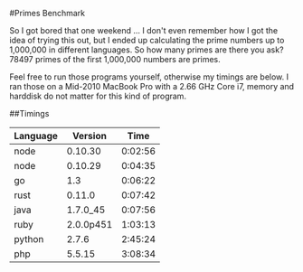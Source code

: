 #Primes Benchmark

So I got bored that one weekend ... I don't even remember how I got the idea of
trying this out, but I ended up calculating the prime numbers up to 1,000,000
in different languages. So how many primes are there you ask? 78497 primes of
the first 1,000,000 numbers are primes.

Feel free to run those programs yourself, otherwise my timings are below. I ran
those on a Mid-2010 MacBook Pro with a 2.66 GHz Core i7, memory and harddisk do
not matter for this kind of program.


##Timings

| Language | Version    | Time    |
| -------- | ---------- | ------- |
| node     | 0.10.30    | 0:02:56 |
| node     | 0.10.29    | 0:04:35 |
| go       | 1.3        | 0:06:22 |
| rust     | 0.11.0     | 0:07:42 |
| java     | 1.7.0_45   | 0:07:56 |
| ruby     | 2.0.0p451  | 1:03:13 |
| python   | 2.7.6      | 2:45:24 |
| php      | 5.5.15     | 3:08:34 |

